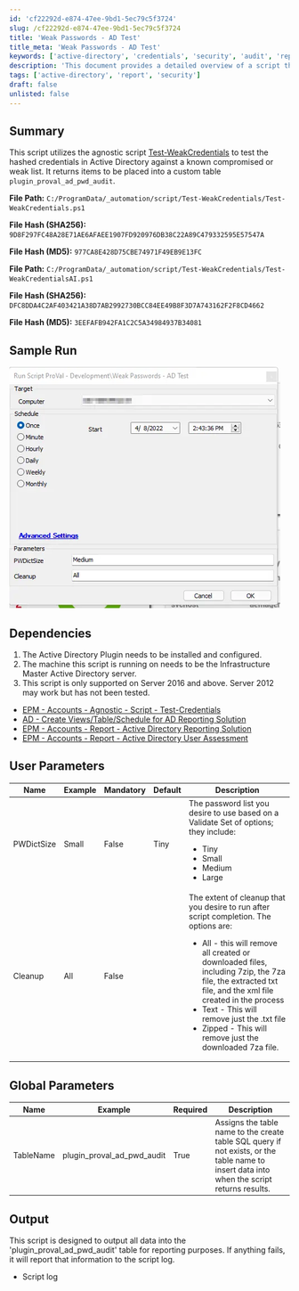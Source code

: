 ```yaml
---
id: 'cf22292d-e874-47ee-9bd1-5ec79c5f3724'
slug: /cf22292d-e874-47ee-9bd1-5ec79c5f3724
title: 'Weak Passwords - AD Test'
title_meta: 'Weak Passwords - AD Test'
keywords: ['active-directory', 'credentials', 'security', 'audit', 'reporting']
description: 'This document provides a detailed overview of a script that tests hashed credentials in Active Directory against known compromised or weak lists. It outlines dependencies, user parameters, global parameters, and the expected output, ensuring users can effectively utilize the script for auditing purposes.'
tags: ['active-directory', 'report', 'security']
draft: false
unlisted: false
---
```


## Summary

This script utilizes the agnostic script [Test-WeakCredentials](/docs/9188a8e9-ba15-45aa-9391-d412866b1ebc  ) to test the hashed credentials in Active Directory against a known compromised or weak list. It returns items to be placed into a custom table `plugin_proval_ad_pwd_audit`.  

**File Path:** `C:/ProgramData/_automation/script/Test-WeakCredentials/Test-WeakCredentials.ps1`

**File Hash (SHA256):** `9D8F297FC48A28E71AE6AFAEE1907FD920976DB38C22A89C479332595E57547A`

**File Hash (MD5):** `977CA8E428D75CBE74971F49EB9E13FC`

**File Path:** `C:/ProgramData/_automation/script/Test-WeakCredentials/Test-WeakCredentialsAI.ps1`

**File Hash (SHA256):** `DFC8DDA4C2AF403421A38D7AB2992730BCC84EE49B8F3D7A743162F2F8CD4662`

**File Hash (MD5):** `3EEFAFB942FA1C2C5A34984937B34081`

## Sample Run

![Sample Run](../../../static/img/docs/cf22292d-e874-47ee-9bd1-5ec79c5f3724/image_1.webp)

## Dependencies

1. The Active Directory Plugin needs to be installed and configured.
2. The machine this script is running on needs to be the Infrastructure Master Active Directory server.
3. This script is only supported on Server 2016 and above. Server 2012 may work but has not been tested.

- [EPM - Accounts - Agnostic - Script - Test-Credentials](/docs/9188a8e9-ba15-45aa-9391-d412866b1ebc)
- [AD - Create Views/Table/Schedule for AD Reporting Solution](/docs/f0b2fe2b-8bd8-4d9a-9428-2123b332aa49)
- [EPM - Accounts - Report - Active Directory Reporting Solution](/docs/ca5427f7-0efe-499d-9e80-c06698efa5d0)
- [EPM - Accounts - Report - Active Directory User Assessment](/docs/71ade073-cc5c-4833-bf2c-2d8b13472078)

## User Parameters

| Name         | Example | Mandatory | Default | Description                                                                                                                                                   |
|--------------|---------|-----------|---------|---------------------------------------------------------------------------------------------------------------------------------------------------------------|
| PWDictSize   | Small   | False     | Tiny    | The password list you desire to use based on a Validate Set of options; they include: <ul><li>Tiny</li><li>Small</li><li>Medium</li><li>Large</li></ul>   |
| Cleanup      | All     | False     |         | The extent of cleanup that you desire to run after script completion. The options are: <ul><li>All - this will remove all created or downloaded files, including 7zip, the 7za file, the extracted txt file, and the xml file created in the process</li><li>Text - This will remove just the .txt file</li><li>Zipped - This will remove just the downloaded 7za file.</li></ul> |

## Global Parameters

| Name      | Example                     | Required | Description                                                                                                                       |
|-----------|-----------------------------|----------|-----------------------------------------------------------------------------------------------------------------------------------|
| TableName | plugin_proval_ad_pwd_audit  | True     | Assigns the table name to the create table SQL query if not exists, or the table name to insert data into when the script returns results. |

## Output

This script is designed to output all data into the 'plugin_proval_ad_pwd_audit' table for reporting purposes. If anything fails, it will report that information to the script log.

- Script log